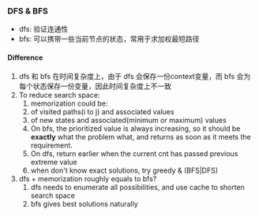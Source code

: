 
### DFS & BFS

* dfs: 验证连通性
* bfs: 可以携带一些当前节点的状态，常用于求加权最短路径

#### Difference

1. dfs 和 bfs 在时间复杂度上，由于 dfs 会保存一份context变量，而 bfs 会为每个状态保存一份变量，因此时间复杂度上不一致
2. To reduce search space:
   1.  memorization could be:
      1.  of visited paths(i to j) and associated values
      2.  of new states and associated(minimum or maximum) values
   2. On bfs, the prioritized value is always increasing, so it should be **exactly** what the problem what, and returns as soon as it meets the requirement.
   3. On dfs, return earlier when the current cnt has passed previous extreme value
   4. when don't know exact solutions, try greedy & (BFS|DFS)
3. dfs + memorization roughly equals to bfs?
   1. dfs needs to enumerate all possibilities, and use cache to shorten search space
   2. bfs gives best solutions naturally
